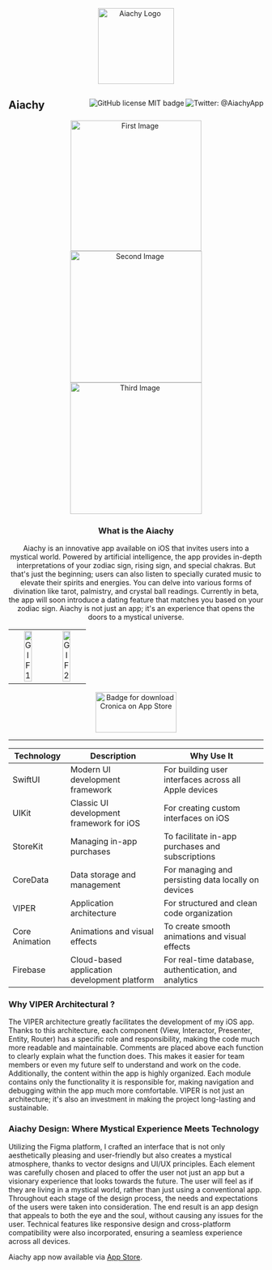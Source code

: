 <p align="center">
  <img src="https://i.hizliresim.com/fv9ln4p.png" alt= "Aiachy Logo" width="150" >
</p>

<div align= "center ">
  
<p>
   <a href="https://twitter.com/AiachyApp">
        <img align="right" src="https://img.shields.io/badge/Twitter-@AiachyApp-lightgrey.svg?style=flat" alt="Twitter: @AiachyApp" />
    </a>
<img align="right" src="https://img.shields.io/github/license/MadeiraAlexandre/Cronica" alt="GitHub license MIT badge" />
     <h2 align= "left"> Aiachy </h2>
</p>

  <img src="https://i.hizliresim.com/pw3ktih.png" alt="First Image" width="258" >
  <img src="https://i.hizliresim.com/tm60mw1.png" alt="Second Image" width="260" >
  <img src="https://i.hizliresim.com/78qsdcb.png" alt="Third Image" width="260" >   
  
</div>


<div alt = "Title & Description"> 
  
  <h3 align= "center"> What is the Aiachy </h3>

<p align="center"> 
Aiachy is an innovative app available on iOS that invites users into a mystical world. Powered by artificial intelligence, the app provides in-depth interpretations of your zodiac sign, rising sign, and special chakras. But that's just the beginning; users can also listen to specially curated music to elevate their spirits and energies. You can delve into various forms of divination like tarot, palmistry, and crystal ball readings. Currently in beta, the app will soon introduce a dating feature that matches you based on your zodiac sign. Aiachy is not just an app; it's an experience that opens the doors to a mystical universe.
</p>

<table align="center">
<tr>
<td align="center""><img src="https://github.com/AzmanMerto/Aiachy-0.09/assets/62012483/3a9c8b6f-afb4-43eb-af3b-77a1b944ecd3" alt="GIF 1"  align="center" style="width: 50%;"/></td>
  
<td align="center"><img src="https://github.com/AzmanMerto/Aiachy-0.09/assets/62012483/5ba050c2-c014-45aa-97ec-81a9e0ebae27" alt="GIF 2" style="width: 50%;"/></td>
</tr>
</table>

<p align="center">
<a href="https://apps.apple.com/app/id6463338494">
	<img src="https://alexandremadeira.dev/resources/img/cronica/AppStoreBadge.svg" alt="Badge for download Cronica on App Store" width="160" height="80">
</a>
</p>


---

<div align="center">
  
  | Technology     | Description                                         | Why Use It                                               |
|----------------|-----------------------------------------------------|--------------------------------------------------------|
| SwiftUI        | Modern UI development framework                    | For building user interfaces across all Apple devices   |
| UIKit          | Classic UI development framework for iOS           | For creating custom interfaces on iOS                    |
| StoreKit       | Managing in-app purchases                           | To facilitate in-app purchases and subscriptions         |
| CoreData       | Data storage and management                         | For managing and persisting data locally on devices      |
| VIPER          | Application architecture                           | For structured and clean code organization               |
| Core Animation | Animations and visual effects                      | To create smooth animations and visual effects           |
| Firebase       | Cloud-based application development platform      | For real-time database, authentication, and analytics   |

</div>

### Why VIPER Architectural ?

The VIPER architecture greatly facilitates the development of my iOS app. Thanks to this architecture, each component (View, Interactor, Presenter, Entity, Router) has a specific role and responsibility, making the code much more readable and maintainable. Comments are placed above each function to clearly explain what the function does. This makes it easier for team members or even my future self to understand and work on the code. Additionally, the content within the app is highly organized. Each module contains only the functionality it is responsible for, making navigation and debugging within the app much more comfortable. VIPER is not just an architecture; it's also an investment in making the project long-lasting and sustainable.

### Aiachy Design: Where Mystical Experience Meets Technology

Utilizing the Figma platform, I crafted an interface that is not only aesthetically pleasing and user-friendly but also creates a mystical atmosphere, thanks to vector designs and UI/UX principles. Each element was carefully chosen and placed to offer the user not just an app but a visionary experience that looks towards the future. The user will feel as if they are living in a mystical world, rather than just using a conventional app. Throughout each stage of the design process, the needs and expectations of the users were taken into consideration. The end result is an app design that appeals to both the eye and the soul, without causing any issues for the user. Technical features like responsive design and cross-platform compatibility were also incorporated, ensuring a seamless experience across all devices.

Aiachy app now available via [App Store](https://apps.apple.com/us/app/aiachy/id6463338494?uo=2).

